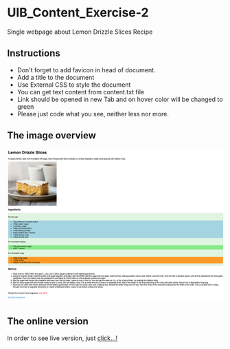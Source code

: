 # UIB_Content_Exercise-2

Single webpage about Lemon Drizzle Slices Recipe

## Instructions

- Don't forget to add favicon in head of document.
- Add a title to the document
- Use External CSS to style the document
- You can get text content from content.txt file
- Link should be opened in new Tab and on hover color will be changed to green
- Please just code what you see, neither less nor more.

## The image overview

![The overview](./images/Desktop.png "The general overview")

## The online version

In order to see live version, just [click...!](https://hsnakk.github.io/UIB_Content_Exercise-2/)
